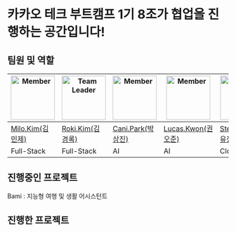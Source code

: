 # 카카오 테크 부트캠프 1기 8조가 협업을 진행하는 공간입니다!

## 팀원 및 역할

| <img src="image3.jpg" alt="Member" width="100"/> | <img src="https://github.com/ktb1-eight/.github/assets/63464299/f5058c0c-7640-41d4-8766-1d22a49a11f2" alt="Team Leader" width="100"/> | <img src="image3.jpg" alt="Member" width="100"/> | <img src="https://emojipedia-us.s3.amazonaws.com/source/skype/289/thumbs-up_1f44d.png" alt="Member" width="100"/> | <img src="https://emojipedia-us.s3.amazonaws.com/source/skype/289/laptop_1f4bb.png" alt="Member" width="100"/> | <img src="image6.jpg" alt="Member" width="100"/> |
|------------------------------------------------------|--------------------------------------------------|--------------------------------------------------|---------------------------------------------------------------------------------------------------------------------------------------------------|-------------------------------------------------------------------------------------------------------------------------------------------------------|--------------------------------------------------|
| [Milo.Kim(김민제)](https://github.com/alswp006)                                            | [Roki.Kim(김경록)](https://github.com/KimGyeongLock)                                           | [Cani.Park(박상진)](https://github.com/Sameta-cani)                                           | [Lucas.Kwon(권오준)](https://github.com/5joon-kwon)                                                                                                                                               | [Stella.Choi(최유정)](https://github.com/eqvyoo)                                                                                                                                               | [Bernie.Kim(김윤서)](https://github.com/0515-Yoonseo-Kim)                                           |
| Full-Stack                                              | Full-Stack                                       | AI                                       | AI                                                                                                                                           | Cloud                                                                                                                                              | Cloud                                       |


## 진행중인 프로젝트
Bami : 지능형 여행 및 생활 어시스턴트

## 진행한 프로젝트

